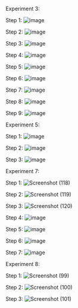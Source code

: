 Experiment 3:

Step 1:
![image](https://user-images.githubusercontent.com/113325376/217538588-56ab6c86-69c4-4c14-8742-c82dd721f998.png)

Step 2:
![image](https://user-images.githubusercontent.com/113325376/217538640-738a8fed-6999-4fb9-81c3-8c0c79be7387.png)

Step 3:
![image](https://user-images.githubusercontent.com/113325376/217538682-3f58da4c-344b-48b1-ad5a-dd61d5cc4900.png)

Step 4:
![image](https://user-images.githubusercontent.com/113325376/217538741-02b52b99-47ad-4232-837c-a3f1df39fbee.png)

Step 5:
![image](https://user-images.githubusercontent.com/113325376/217538857-148e3d83-5beb-42d4-9078-f0bc940c9d10.png)

Step 6:
![image](https://user-images.githubusercontent.com/113325376/217538907-9ac4a905-a8d1-4212-920f-e6901a1a0d4e.png)
 
Step 7:
![image](https://user-images.githubusercontent.com/113325376/217538982-fc1e39af-9d7e-495c-a8e6-88f0948fbd53.png)

Step 8:
![image](https://user-images.githubusercontent.com/113325376/217539060-4f0c6bfd-61b5-4edc-9380-06796816817f.png)

Step 9:
![image](https://user-images.githubusercontent.com/113325376/217539119-dd64e3a3-56d9-4dc8-a09a-97e5ff34aff8.png)



Experiment 5:

Step 1:
![image](https://user-images.githubusercontent.com/113325376/217540180-a0443d23-b88f-43fa-bbc5-bbd9d358858b.png)

Step 2:
![image](https://user-images.githubusercontent.com/113325376/217540808-d1de8130-f36b-4f3c-90a9-6113e1595114.png)

Step 3:
![image](https://user-images.githubusercontent.com/113325376/217540759-c533a20e-dda5-4851-9b84-0861076b4840.png)


Experiment 7:

Step 1:
![Screenshot (118)](https://user-images.githubusercontent.com/113325376/217532823-50618393-2b03-4719-aa38-dce0566bfb54.png)

Step 2:
![Screenshot (119)](https://user-images.githubusercontent.com/113325376/217532709-a3846350-0e1a-4dbe-b86a-be78a18951c3.png)

Step 3:
![Screenshot (120)](https://user-images.githubusercontent.com/113325376/217532954-dc5ea544-9918-4755-8640-f56f9151635a.png)

Step 4:
![image](https://user-images.githubusercontent.com/113325376/217533741-3168e417-1c88-4341-8017-6c798f43505a.png)

Step 5:
![image](https://user-images.githubusercontent.com/113325376/217533832-2e7d13f4-aad5-43e3-b967-352157b8b311.png)

Step 6:
![image](https://user-images.githubusercontent.com/113325376/217533906-3afd45fe-c3aa-4809-a297-928e22a42640.png)

Step 7:
![image](https://user-images.githubusercontent.com/113325376/217534073-e374a62f-ed53-4766-a0ef-5bcccf56247c.png)


Experiment 8:

 Step 1:
 ![Screenshot (99)](https://user-images.githubusercontent.com/113325376/217534564-7211e6c3-3f61-4d48-b3bf-dc06a7944ed9.png)
 
 Step 2:
 ![Screenshot (100)](https://user-images.githubusercontent.com/113325376/217534653-9387febf-4d5f-4970-a2f3-19448c91c432.png)
 
 Step 3:
 ![Screenshot (101)](https://user-images.githubusercontent.com/113325376/217535010-88186ce4-fd43-4f13-8c34-da3955287dfa.png)
